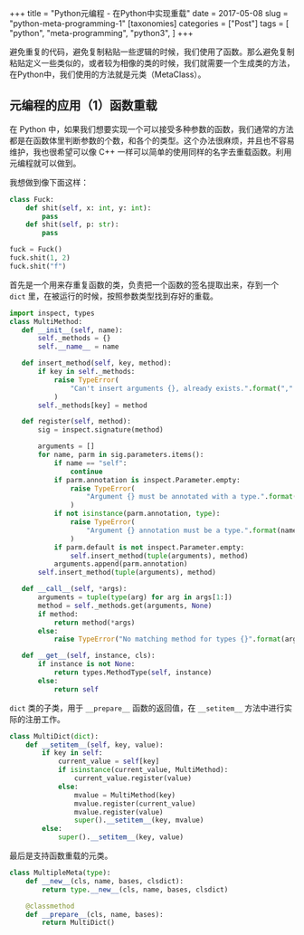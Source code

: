 +++
title = "Python元编程 - 在Python中实现重载"
date = 2017-05-08
slug = "python-meta-programming-1"
[taxonomies]
categories =  ["Post"]
tags = [
  "python",
  "meta-programming",
  "python3",
]
+++

避免重复的代码，避免复制粘贴一些逻辑的时候，我们使用了函数。那么避免复制粘贴定义一些类似的，或者较为相像的类的时候，我们就需要一个生成类的方法，在Python中，我们使用的方法就是元类（MetaClass）。

## 元编程的应用（1）函数重载

在 Python 中，如果我们想要实现一个可以接受多种参数的函数，我们通常的方法都是在函数体里判断参数的个数，和各个的类型。这个办法很麻烦，并且也不容易维护，我也很希望可以像 C++ 一样可以简单的使用同样的名字去重载函数。利用元编程就可以做到。

我想做到像下面这样：

```python
class Fuck:
	def shit(self, x: int, y: int):
    	pass
    def shit(self, p: str):
    	pass

fuck = Fuck()
fuck.shit(1, 2)
fuck.shit("f")
```

首先是一个用来存重复函数的类，负责把一个函数的签名提取出来，存到一个 `dict` 里，在被运行的时候，按照参数类型找到存好的重载。

 ```python
import inspect, types
class MultiMethod:
    def __init__(self, name):
        self._methods = {}
        self.__name__ = name

    def insert_method(self, key, method):
        if key in self._methods:
            raise TypeError(
                "Can't insert arguments {}, already exists.".format(",".join([str(x) for x in key]))
            )
        self._methods[key] = method

    def register(self, method):
        sig = inspect.signature(method)

        arguments = []
        for name, parm in sig.parameters.items():
            if name == "self":
                continue
            if parm.annotation is inspect.Parameter.empty:
                raise TypeError(
                    "Argument {} must be annotated with a type.".format(name)
                )
            if not isinstance(parm.annotation, type):
                raise TypeError(
                    "Argument {} annotation must be a type.".format(name)
                )
            if parm.default is not inspect.Parameter.empty:
                self.insert_method(tuple(arguments), method)
            arguments.append(parm.annotation)
        self.insert_method(tuple(arguments), method)

    def __call__(self, *args):
        arguments = tuple(type(arg) for arg in args[1:])
        method = self._methods.get(arguments, None)
        if method:
            return method(*args)
        else:
            raise TypeError("No matching method for types {}".format(arguments))

    def __get__(self, instance, cls):
        if instance is not None:
            return types.MethodType(self, instance)
        else:
            return self
```

`dict` 类的子类，用于 `__prepare__` 函数的返回值，在 `__setitem__` 方法中进行实际的注册工作。
```python
class MultiDict(dict):
    def __setitem__(self, key, value):
        if key in self:
            current_value = self[key]
            if isinstance(current_value, MultiMethod):
                current_value.register(value)
            else:
                mvalue = MultiMethod(key)
                mvalue.register(current_value)
                mvalue.register(value)
                super().__setitem__(key, mvalue)
        else:
            super().__setitem__(key, value)
```

最后是支持函数重载的元类。
```python
class MultipleMeta(type):
    def __new__(cls, name, bases, clsdict):
        return type.__new__(cls, name, bases, clsdict)

    @classmethod
    def __prepare__(cls, name, bases):
        return MultiDict()
 ```